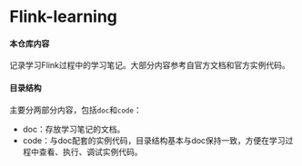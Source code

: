 
# Flink-learning

#### 本仓库内容

记录学习Flink过程中的学习笔记。大部分内容参考自官方文档和官方实例代码。

#### 目录结构

主要分两部分内容，包括`doc`和`code`：

* doc：存放学习笔记的文档。
* code：与doc配套的实例代码，目录结构基本与doc保持一致，方便在学习过程中查看、执行、调试实例代码。